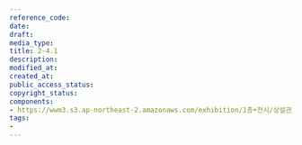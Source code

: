```yaml
---
reference_code: 
date: 
draft: 
media_type: 
title: 2-4.1
description: 
modified_at: 
created_at: 
public_access_status: 
copyright_status: 
components:
- https://wwm3.s3.ap-northeast-2.amazonaws.com/exhibition/1층+전시/상설관/상설관1+오른편/2-4.1.jpg
tags:
- 
---
```

